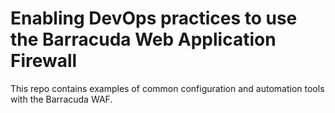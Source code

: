 # Enabling DevOps practices to use the Barracuda Web Application Firewall
This repo contains examples of common configuration and automation tools with the Barracuda WAF.

